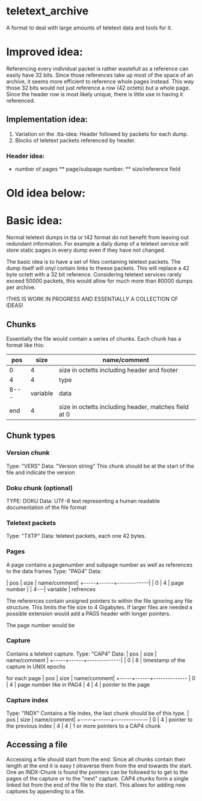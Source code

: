 # teletext_archive
A format to deal with large amounts of teletext data and tools for it.


# Improved idea:

Referencing every individual packet is rather wastefull as a reference can easily have 32 bits. Since those references take up most of the space of an archive, it seems more efficient to reference whole pages instead. This way those 32 bits would not just reference a row (42 octets) but a whole page. Since the header row is most likely unique, there is little use in having it referenced.

## Implementation idea:

1. Variation on the .tta-idea: Header followed by packets for each dump.
2. Blocks of teletext packets referenced by header.

### Header idea:
* number of pages
** page/subpage number: 
** size/reference field


# Old idea below:

# Basic idea:
Normal teletext dumps in tta or t42 format do not benefit from leaving out redundant information. For example a daily dump of a teletext service will
store static pages in every dump even if they have not changed.

The basic idea is to have a set of files containing teletext packets. The dump itself will onyl contain links to theese packets. This will replace a 
42 byte octett with a 32 bit reference. Considering teletext services rarely exceed 50000 packets, this would allow for much more than 80000 dumps per 
archive.

!THIS IS WORK IN PROGRESS AND ESSENTIALLY A COLLECTION OF IDEAS!

## Chunks
Essentially the file would contain a series of chunks. Each chunk has a format like this:

| pos | size | name/comment|
|-----|------|-------------|
|  0  |    4 | size in octetts including header and footer |
|  4  |    4 | type  |
| 8---|variable | data
|end  |    4 | size in octetts including header, matches field at 0


## Chunk types

### Version chunk
Type: "VERS"
Data: "Version string"
This chunk should be at the start of the file and indicate the version

### Doku chunk (optional)
TYPE: DOKU
Data: UTF-8 text representing a human readable documentation of the file format

### Teletext packets
Type: "TXTP"
Data: teletext packets, each one 42 bytes.

### Pages
A page contains a pagenumber and subpage number as well as references to the data frames
Type: "PAG4"
Data:

| pos | size | name/comment|
+-----+------+-------------|
|   0 |    4 | page number |
| 4---| variable | refrences

The references contain unsigned pointers to within the file ignoring any file structure. This limits the file size to 4 Gigabytes.
If larger files are needed a possible extension would add a PAG5 header with longer pointers.

The page number would be 

### Capture
Contains a teletext capture.
Type: "CAP4"
Data:
| pos | size | name/comment |
+-----+------+--------------|
|   0 |    8 | timestamp of the capture in UNIX epochs

for each page
| pos | size | name/comment|
+-----+------+--------------
|   0 |    4 | page number like in PAG4
|   4 |    4 | pointer to the page

### Capture index
Type: "INDX"
Contains a file index, the last chunk should be of this type.
| pos | size | name/comment|
+-----+------+--------------
|   0 |    4 | pointer to the previous index
|   4 |    4 | 1 or more pointers to a CAP4 chunk


## Accessing a file
Accessing a file should start from the end. Since all chunks contain their length at the end it is easy t otraverse them from the end towards the start.
One an INDX-Chunk is found the pointers can be followed to to get to the pages of the capture or to the "next" capture. CAP4 chunks form a single linked
list from the end of the file to the start. This allows for adding new captures by appending to a file.
